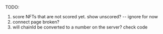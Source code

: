 TODO:

1. score NFTs that are not scored yet. show unscored? -- ignore for now
2. connect page broken?
3. will chainId be converted to a number on the server? check code

